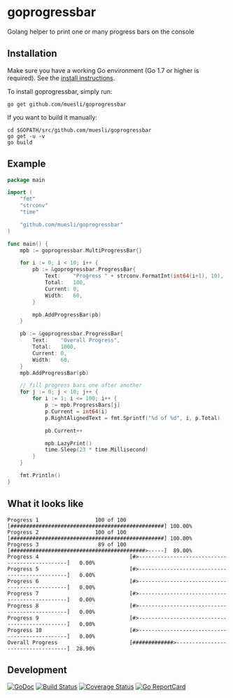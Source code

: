 goprogressbar
=============

Golang helper to print one or many progress bars on the console

## Installation

Make sure you have a working Go environment (Go 1.7 or higher is required).
See the [install instructions](http://golang.org/doc/install.html).

To install goprogressbar, simply run:

    go get github.com/muesli/goprogressbar

If you want to build it manually:

    cd $GOPATH/src/github.com/muesli/goprogressbar
    go get -u -v
    go build

## Example

```go
package main

import (
	"fmt"
	"strconv"
	"time"

	"github.com/muesli/goprogressbar"
)

func main() {
	mpb := goprogressbar.MultiProgressBar{}

	for i := 0; i < 10; i++ {
		pb := &goprogressbar.ProgressBar{
			Text:    "Progress " + strconv.FormatInt(int64(i+1), 10),
			Total:   100,
			Current: 0,
			Width:   60,
		}

		mpb.AddProgressBar(pb)
	}

	pb := &goprogressbar.ProgressBar{
		Text:    "Overall Progress",
		Total:   1000,
		Current: 0,
		Width:   60,
	}
	mpb.AddProgressBar(pb)

	// fill progress bars one after another
	for j := 0; j < 10; j++ {
		for i := 1; i <= 100; i++ {
			p := mpb.ProgressBars[j]
			p.Current = int64(i)
			p.RightAlignedText = fmt.Sprintf("%d of %d", i, p.Total)

			pb.Current++

			mpb.LazyPrint()
			time.Sleep(23 * time.Millisecond)
		}
	}

	fmt.Println()
}
```

## What it looks like
```
Progress 1                  100 of 100 [#################################################] 100.00%
Progress 2                  100 of 100 [#################################################] 100.00%
Progress 3                   89 of 100 [###########################################>-----]  89.00%
Progress 4                             [#>-----------------------------------------------]   0.00%
Progress 5                             [#>-----------------------------------------------]   0.00%
Progress 6                             [#>-----------------------------------------------]   0.00%
Progress 7                             [#>-----------------------------------------------]   0.00%
Progress 8                             [#>-----------------------------------------------]   0.00%
Progress 9                             [#>-----------------------------------------------]   0.00%
Progress 10                            [#>-----------------------------------------------]   0.00%
Overall Progress                       [#############>-----------------------------------]  28.90%
```

## Development

[![GoDoc](https://godoc.org/github.com/golang/gddo?status.svg)](https://godoc.org/github.com/muesli/goprogressbar)
[![Build Status](https://travis-ci.org/muesli/goprogressbar.svg?branch=master)](https://travis-ci.org/muesli/goprogressbar)
[![Coverage Status](https://coveralls.io/repos/github/muesli/goprogressbar/badge.svg?branch=master)](https://coveralls.io/github/muesli/goprogressbar?branch=master)
[![Go ReportCard](http://goreportcard.com/badge/muesli/goprogressbar)](http://goreportcard.com/report/muesli/goprogressbar)
